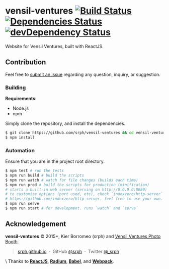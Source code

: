 # vensil-ventures [![Build Status](https://travis-ci.org/srph/vensil-ventures.svg?branch=master)](https://travis-ci.org/srph/vensil-ventures?branch=master) [![Dependencies Status](https://david-dm.org/srph/vensil-ventures.svg)](https://david-dm.org/srph/vensil-ventures.svg) [![devDependency Status](https://david-dm.org/srph/vensil-ventures/dev-status.svg)](https://david-dm.org/cdnjs/cdnjs#info=devDependencies)

Website for Vensil Ventures, built with ReactJS.

## Contribution

Feel free to [submit an issue](https://github.com/srph/vensil-ventures/issues/) regarding any question, inquiry, or suggestion.

### Building

**Requirements**:
- Node.js
- npm

Simply clone the repository, and install the dependencies.

```bash
$ git clone https://github.com/srph/vensil-ventures && cd vensil-ventures
$ npm install
```

### Automation

Ensure that you are in the project root directory.

```bash
$ npm test # run the tests
$ npm run build # build the scripts
$ npm run watch # watch for file changes (builds each time)
$ npm run prod # build the scripts for production (minification)
# starts a built-in web server (serving on http://0.0.0.0:8080)
# to customize options (port used, etc), check `indexzero/http-server`
# https://github.com/indexzero/http-server. feel free to use your own.
$ npm run serve
$ npm run start # for development. runs `watch` and `serve`
```

## Acknowledgement

**vensil-ventures** © 2015+, Kier Borromeo (srph) and [Vensil Ventures Photo Booth](https://www.facebook.com/vensilsventuresPHOTOBOOTH).

> [srph.github.io](http://srph.github.io) &nbsp;&middot;&nbsp;
> GitHub [@srph](https://github.com/srph) &nbsp;&middot;&nbsp;
> Twitter [@_srph](https://twitter.com/_srph)

\ Thanks to **[ReactJS](https://facebook.github.io/react)**, **[Radium](https://github.com/FormidableLabs/radium)**, **[Babel](https://babeljs.io)**, and **[Webpack](https://webpack.github.io)**.